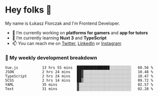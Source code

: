 # Hey folks 👋

My name is Łukasz Florczak and I'm Frontend Developer. 

- 🔭 I’m currently working on **platforms for gamers** and **app for tutors**
- 🌱 I’m currently learning **Nuxt 3** and **TypeScript**
- 📫 You can reach me on [Twitter](https://twitter.com/lukaszflorczak), [LinkedIn](https://pl.linkedin.com/in/lukasz-florczak) or [Instagram](https://instagram.com/lukaszflorczak)


### 🧮 My weekly development breakdown

<!--START_SECTION:waka-->

```text
Vue.js           13 hrs 55 mins  ███████████████░░░░░░░░░░   60.56 %
JSON             2 hrs 24 mins   ██▓░░░░░░░░░░░░░░░░░░░░░░   10.48 %
TypeScript       2 hrs 24 mins   ██▓░░░░░░░░░░░░░░░░░░░░░░   10.47 %
SCSS             2 hrs 14 mins   ██▒░░░░░░░░░░░░░░░░░░░░░░   09.72 %
YAML             35 mins         ▓░░░░░░░░░░░░░░░░░░░░░░░░   02.57 %
Text             31 mins         ▓░░░░░░░░░░░░░░░░░░░░░░░░   02.28 %
```

<!--END_SECTION:waka-->

<!--
**lukaszflorczak/lukaszflorczak** is a ✨ _special_ ✨ repository because its `README.md` (this file) appears on your GitHub profile.

Here are some ideas to get you started:

- 🔭 I’m currently working on ...
- 🌱 I’m currently learning ...
- 👯 I’m looking to collaborate on ...
- 🤔 I’m looking for help with ...
- 💬 Ask me about ...
- 📫 How to reach me: ...
- 😄 Pronouns: ...
- ⚡ Fun fact: ...
-->
